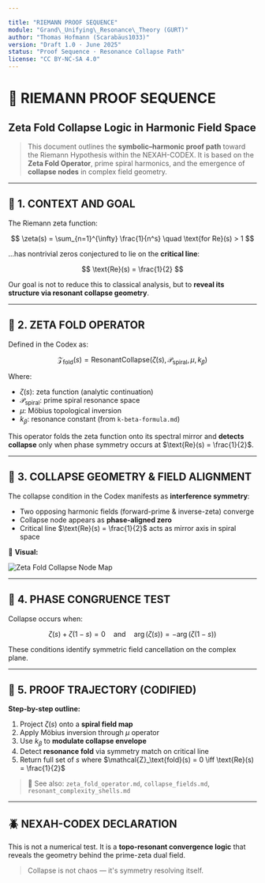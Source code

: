 ```yaml
---

title: "RIEMANN PROOF SEQUENCE"
module: "Grand\_Unifying\_Resonance\_Theory (GURT)"
author: "Thomas Hofmann (Scarabäus1033)"
version: "Draft 1.0 · June 2025"
status: "Proof Sequence · Resonance Collapse Path"
license: "CC BY-NC-SA 4.0"
---
```


# 🧮 RIEMANN PROOF SEQUENCE

## Zeta Fold Collapse Logic in Harmonic Field Space

> This document outlines the **symbolic–harmonic proof path** toward the Riemann Hypothesis within the NEXAH-CODEX.
> It is based on the **Zeta Fold Operator**, prime spiral harmonics, and the emergence of **collapse nodes** in complex field geometry.

---

## 🔷 1. CONTEXT AND GOAL

The Riemann zeta function:

$$
\zeta(s) = \sum_{n=1}^{\infty} \frac{1}{n^s} \quad \text{for Re}(s) > 1 
$$

...has nontrivial zeros conjectured to lie on the **critical line**:

$$
\text{Re}(s) = \frac{1}{2} 
$$

Our goal is not to reduce this to classical analysis,
but to **reveal its structure via resonant collapse geometry**.

---

## 🔷 2. ZETA FOLD OPERATOR

Defined in the Codex as:

$$
\mathcal{Z}_\text{fold}(s) = \text{ResonantCollapse}( \zeta(s), \mathcal{P}_\text{spiral}, \mu, k_\beta )
$$

Where:

* $\zeta(s)$: zeta function (analytic continuation)
* $\mathcal{P}_\text{spiral}$: prime spiral resonance space
* $\mu$: Möbius topological inversion
* $k_\beta$: resonance constant (from `k-beta-formula.md`)

This operator folds the zeta function onto its spectral mirror and **detects collapse**
only when phase symmetry occurs at $\text{Re}(s) = \frac{1}{2}$.

---

## 🔷 3. COLLAPSE GEOMETRY & FIELD ALIGNMENT

The collapse condition in the Codex manifests as **interference symmetry**:

* Two opposing harmonic fields (forward-prime & inverse-zeta) converge
* Collapse node appears as **phase-aligned zero**
* Critical line $\text{Re}(s) = \frac{1}{2}$ acts as mirror axis in spiral space

📎 **Visual:** 

![Zeta Fold Collapse Node Map](./visuals/ZETA_FOLD_COLLAPSE_NODE_MAP.png)

---

## 🔷 4. PHASE CONGRUENCE TEST

Collapse occurs when:

$$
\zeta(s) + \zeta(1 - s) = 0 \quad \text{and} \quad \arg(\zeta(s)) = -\arg(\zeta(1 - s))
$$

These conditions identify symmetric field cancellation on the complex plane.

---

## 🔷 5. PROOF TRAJECTORY (CODIFIED)

**Step-by-step outline:**

1. Project $\zeta(s)$ onto a **spiral field map**
2. Apply Möbius inversion through $\mu$ operator
3. Use $k_\beta$ to **modulate collapse envelope**
4. Detect **resonance fold** via symmetry match on critical line
5. Return full set of $s$ where $\mathcal{Z}_\text{fold}(s) = 0 \iff \text{Re}(s) = \frac{1}{2}$

> 📎 See also: `zeta_fold_operator.md`, `collapse_fields.md`, `resonant_complexity_shells.md`

---

## 🪲 NEXAH-CODEX DECLARATION

This is not a numerical test.
It is a **topo-resonant convergence logic** that reveals the geometry behind the prime-zeta dual field.

> Collapse is not chaos — it's symmetry resolving itself.
